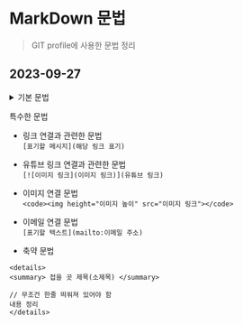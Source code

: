 # MarkDown 문법

> GIT profile에 사용한 문법 정리

## 2023-09-27 
<details>
<summary> 기본 문법 </summary>

- 강제 개행 문법  
문장 뒤에 "  " 붙이면 강제 개행 가능  

- 이모지는 그냥 사용 가능
</details>   

특수한 문법  
- 링크 연결과 관련한 문법  
```[표기할 메시지](해당 링크 표기)```    

- 유튜브 링크 연결과 관련한 문법  
```[![이미지 링크](이미지 링크)](유튜브 링크)```  

- 이미지 연결 문법  
```<code><img height="이미지 높이" src="이미지 링크"></code>```  

- 이메일 연결 문법  
```[표기할 텍스트](mailto:이메일 주소)```  

- 축약 문법
```
<details>
<summary> 접을 곳 제목(소제목) </summary>

// 무조건 한줄 띄워져 있어야 함
내용 정리
</details>
```  